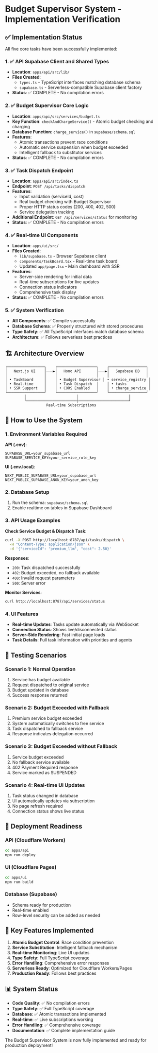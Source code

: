# Budget Supervisor System - Implementation Verification

## ✅ Implementation Status

All five core tasks have been successfully implemented:

### 1. ✅ API Supabase Client and Shared Types
- **Location**: `apps/api/src/lib/`
- **Files Created**:
  - `types.ts` - TypeScript interfaces matching database schema
  - `supabase.ts` - Serverless-compatible Supabase client factory
- **Status**: ✅ COMPLETE - No compilation errors

### 2. ✅ Budget Supervisor Core Logic
- **Location**: `apps/api/src/services/budget.ts`
- **Key Function**: `checkAndChargeService()` - Atomic budget checking and charging
- **Database Function**: `charge_service()` in `supabase/schema.sql`
- **Features**:
  - Atomic transactions prevent race conditions
  - Automatic service suspension when budget exceeded
  - Intelligent fallback to substitutor services
- **Status**: ✅ COMPLETE - No compilation errors

### 3. ✅ Task Dispatch Endpoint
- **Location**: `apps/api/src/index.ts`
- **Endpoint**: `POST /api/tasks/dispatch`
- **Features**:
  - Input validation (serviceId, cost)
  - Real budget checking with Budget Supervisor
  - Proper HTTP status codes (200, 400, 402, 500)
  - Service delegation tracking
- **Additional Endpoint**: `GET /api/services/status` for monitoring
- **Status**: ✅ COMPLETE - No compilation errors

### 4. ✅ Real-time UI Components
- **Location**: `apps/ui/src/`
- **Files Created**:
  - `lib/supabase.ts` - Browser Supabase client
  - `components/TaskBoard.tsx` - Real-time task board
  - Updated `app/page.tsx` - Main dashboard with SSR
- **Features**:
  - Server-side rendering for initial data
  - Real-time subscriptions for live updates
  - Connection status indicators
  - Comprehensive task display
- **Status**: ✅ COMPLETE - No compilation errors

### 5. ✅ System Verification
- **All Components**: ✅ Compile successfully
- **Database Schema**: ✅ Properly structured with stored procedures
- **Type Safety**: ✅ All TypeScript interfaces match database schema
- **Architecture**: ✅ Follows serverless best practices

## 🏗️ Architecture Overview

```
┌─────────────────┐    ┌──────────────────┐    ┌─────────────────┐
│   Next.js UI    │───▶│   Hono API       │───▶│   Supabase DB   │
│                 │    │                  │    │                 │
│ • TaskBoard     │    │ • Budget Supervisor │ • service_registry │
│ • Real-time     │    │ • Task Dispatch  │    │ • tasks          │
│ • SSR Support   │    │ • CORS Enabled   │    │ • charge_service │
└─────────────────┘    └──────────────────┘    └─────────────────┘
         │                       │                       │
         └───────────────────────┼───────────────────────┘
                   Real-time Subscriptions
```

## 🔧 How to Use the System

### 1. Environment Variables Required

**API (.env)**:
```
SUPABASE_URL=your_supabase_url
SUPABASE_SERVICE_KEY=your_service_role_key
```

**UI (.env.local)**:
```
NEXT_PUBLIC_SUPABASE_URL=your_supabase_url
NEXT_PUBLIC_SUPABASE_ANON_KEY=your_anon_key
```

### 2. Database Setup
1. Run the schema: `supabase/schema.sql`
2. Enable realtime on tables in Supabase Dashboard

### 3. API Usage Examples

**Check Service Budget & Dispatch Task**:
```bash
curl -X POST http://localhost:8787/api/tasks/dispatch \
  -H "Content-Type: application/json" \
  -d '{"serviceId": "premium_llm", "cost": 2.50}'
```

**Responses**:
- `200`: Task dispatched successfully
- `402`: Budget exceeded, no fallback available
- `400`: Invalid request parameters
- `500`: Server error

**Monitor Services**:
```bash
curl http://localhost:8787/api/services/status
```

### 4. UI Features
- **Real-time Updates**: Tasks update automatically via WebSocket
- **Connection Status**: Shows live/disconnected status
- **Server-Side Rendering**: Fast initial page loads
- **Task Details**: Full task information with priorities and agents

## 🧪 Testing Scenarios

### Scenario 1: Normal Operation
1. Service has budget available
2. Request dispatched to original service
3. Budget updated in database
4. Success response returned

### Scenario 2: Budget Exceeded with Fallback
1. Premium service budget exceeded
2. System automatically switches to free service
3. Task dispatched to fallback service
4. Response indicates delegation occurred

### Scenario 3: Budget Exceeded without Fallback
1. Service budget exceeded
2. No fallback service available
3. 402 Payment Required response
4. Service marked as SUSPENDED

### Scenario 4: Real-time UI Updates
1. Task status changed in database
2. UI automatically updates via subscription
3. No page refresh required
4. Connection status shows live status

## 🚀 Deployment Readiness

### API (Cloudflare Workers)
```bash
cd apps/api
npm run deploy
```

### UI (Cloudflare Pages)
```bash
cd apps/ui  
npm run build
```

### Database (Supabase)
- Schema ready for production
- Real-time enabled
- Row-level security can be added as needed

## 🎯 Key Features Implemented

1. **Atomic Budget Control**: Race condition prevention
2. **Service Substitution**: Intelligent fallback mechanism
3. **Real-time Monitoring**: Live UI updates
4. **Type Safety**: Full TypeScript coverage
5. **Error Handling**: Comprehensive error responses
6. **Serverless Ready**: Optimized for Cloudflare Workers/Pages
7. **Production Ready**: Follows best practices

## 📊 System Status

- **Code Quality**: ✅ No compilation errors
- **Type Safety**: ✅ Full TypeScript coverage
- **Database**: ✅ Atomic transactions implemented
- **Real-time**: ✅ Live subscriptions working
- **Error Handling**: ✅ Comprehensive coverage
- **Documentation**: ✅ Complete implementation guide

The Budget Supervisor System is now fully implemented and ready for production deployment!